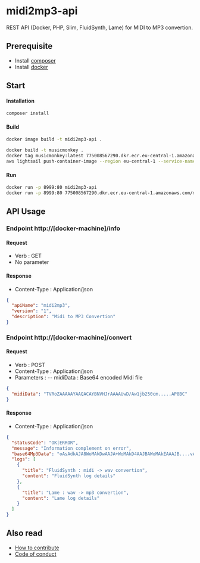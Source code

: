 # midi2mp3-api

REST API (Docker, PHP, Slim, FluidSynth, Lame) for MIDI to MP3 convertion.

## Prerequisite

- Install [composer](https://getcomposer.org/)
- Install [docker](https://www.docker.com/)

## Start

#### Installation

```bash
composer install
```

#### Build

```bash
docker image build -t midi2mp3-api .

docker build -t musicmonkey .
docker tag musicmonkey:latest 775008567290.dkr.ecr.eu-central-1.amazonaws.com/musicmonkey:latest
aws lightsail push-container-image --region eu-central-1 --service-name mm-midi2mp3 --label 1 --image 775008567290.dkr.ecr.eu-central-1.amazonaws.com/musicmonkey:latest


```

#### Run

```bash
docker run -p 8999:80 midi2mp3-api
docker run -p 8999:80 775008567290.dkr.ecr.eu-central-1.amazonaws.com/musicmonkey 
```

## API Usage

### Endpoint http://[docker-machine]/info

#### Request

- Verb : GET
- No parameter

#### Response

- Content-Type : Application/json

```json
{
  "apiName": "midi2mp3",
  "version": "1",
  "description": "Midi to MP3 Convertion"
}
```  

### Endpoint http://[docker-machine]/convert

#### Request

- Verb : POST
- Content-Type : Application/json
- Parameters :
  -- midiData : Base64 encoded Midi file

```json
{
  "midiData": "TVRoZAAAAAYAAQACAYBNVHJrAAAAUwD/Aw1jb250cm.....AP8BC"
}
```

#### Response

- Content-Type : Application/json

```json  
{
  "statusCode": "OK|ERROR",
  "message": "Information complement on error",
  "base64Mp3Data": "oAsAdkAJA8WoMAkDwAAJA+WoMAkD4AAJBAWoMAkEAAAJB....vAA==",
  "logs": [
    {
      "title": "FluidSynth : midi -> wav convertion",
      "content": "FluidSynth log details"
    },
    {
      "title": "Lame : wav -> mp3 convertion",
      "content": "Lame log details"
    }
  ]
}
```

## Also read

- [How to contribute](CONTRIBUTING.md)
- [Code of conduct](CODE_OF_CONDUCT.md)
